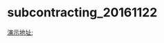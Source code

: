 # subcontracting_20161122

[演示地址](https://zhipenglin.github.io/subcontracting_20161122/dist/index.html);